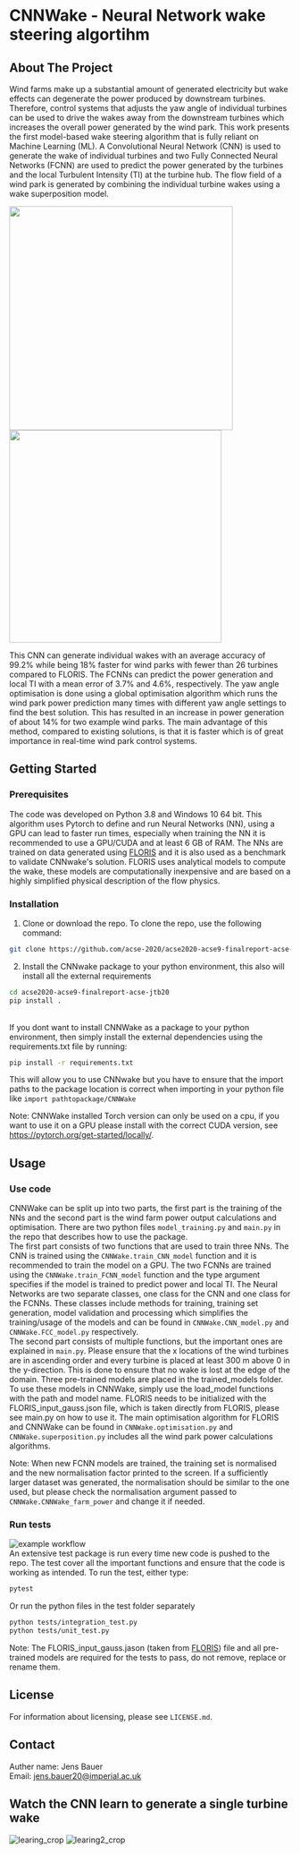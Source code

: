 # CNNWake - Neural Network wake steering algortihm
## About The Project
Wind farms make up a substantial amount of generated electricity but wake effects can degenerate the power produced by downstream turbines. 
Therefore, control systems that adjusts the yaw angle of individual turbines can be used to drive the wakes away from the downstream turbines which increases the overall power generated by the wind park.
This work presents the first model-based wake steering algorithm that is fully reliant on Machine Learning (ML). A Convolutional Neural Network (CNN) is used to generate the wake of
individual turbines and two Fully Connected Neural Networks (FCNN) are used to predict the power generated by the turbines and the local Turbulent Intensity (TI) at the turbine hub. 
The flow field of a wind park is generated by combining the individual turbine wakes using a wake superposition model.


<p float="center">
  <img src="https://user-images.githubusercontent.com/72440497/130426728-a1361110-db8e-46dc-8b69-292ad481acf6.png" width="400" />
  <img src="https://user-images.githubusercontent.com/72440497/130426740-2bf559e7-4dd3-41ab-b0cb-e57a684c172b.png" width="380" /> 
</p>

This CNN can generate individual wakes with an average accuracy of 99.2% while being 18% faster for wind parks with
fewer than 26 turbines compared to FLORIS. The FCNNs can predict the power generation and local TI with a mean
error of 3.7% and 4.6%, respectively. The yaw angle optimisation is done using a global optimisation algorithm which runs the 
wind park power prediction many times with different yaw angle settings to find the best solution. This has resulted in an increase in power generation of 
about 14% for two example wind parks. The main advantage of this method, compared to existing solutions, is that it is 
faster which is of great importance in real-time wind park control systems.




## Getting Started
### Prerequisites
The code was developed on Python 3.8 and Windows 10 64 bit. This algorithm uses Pytorch to define and run Neural Networks (NN), 
using a GPU can lead to faster run times, especially when training the NN it is recommended to use a GPU/CUDA and at least 6 GB of RAM.
The NNs are trained on data generated using [FLORIS](https://github.com/NREL/floris) and it is also used as a benchmark to validate CNNwake's solution. 
FLORIS uses analytical models to compute the wake, these models are computationally inexpensive and are based on a highly simplified physical description of the flow physics. 
### Installation
1. Clone or download the repo. To clone the repo, use the following command:
```sh
git clone https://github.com/acse-2020/acse2020-acse9-finalreport-acse-jtb20.git
```
2. Install the CNNwake package to your python environment, this also will install all the external requirements  
```sh
cd acse2020-acse9-finalreport-acse-jtb20
pip install .
```

\
If you dont want to install CNNWake as a package to your python environment, then simply install the external dependencies using the requirements.txt file
by running:
```sh
pip install -r requirements.txt
```
This will allow you to use CNNwake but you have to ensure that the import paths to the package location is correct when importing in your
python file like ```import pathtopackage/CNNWake```

Note: CNNWake installed Torch version can only be used on a cpu, if you want to use it on a GPU please install with the correct CUDA version, see https://pytorch.org/get-started/locally/.


## Usage
### Use code
CNNWake can be split up into two parts, the first part is the training of the NNs and the second part is the wind farm power output calculations and optimisation. There are two python files `model_training.py` and `main.py` in the repo that describes how to use the package. \
The first part consists of two functions that are used to train three NNs. The CNN is trained using the `CNNWake.train_CNN_model` function and it is recommended to train the model 
on a GPU. The two FCNNs are trained using the `CNNWake.train_FCNN_model` function and the type argument specifies if the model is trained to predict power and local TI. 
The Neural Networks are two separate classes, one class for the CNN and one class for the FCNNs. These classes include methods for training, training set generation, model validation and processing which simplifies the training/usage of the models and can be 
found in `CNNWake.CNN_model.py` and `CNNWake.FCC_model.py` respectively. \
The second part consists of multiple functions, but the important ones are explained in `main.py`. Please ensure that the x locations of the wind turbines are in ascending order and every turbine is placed at least 300 m above 0 in the y-direction. This is done to ensure that no wake is lost at the edge of the domain.
Three pre-trained models are placed in the trained_models folder. To use these models in CNNWake, simply use the load_model functions with the path and model name. FLORIS needs to be initialized with the FLORIS_input_gauss.json file, which is taken directly from FLORIS, please see main.py on how to use it. 
The main optimisation algorithm for FLORIS and CNNWake can be found in `CNNWake.optimisation.py` and `CNNWake.superposition.py` includes all the wind park power calculations algorithms.


Note: When new FCNN models are trained, the training set is normalised and the new normalisation factor printed to the screen.
If a sufficiently larger dataset was generated, the normalisation should be similar to the one used, but please check the normalisation argument passed
to `CNNWake.CNNWake_farm_power` and change it if needed. 

### Run tests
![example workflow](https://github.com/acse-2020/acse2020-acse9-finalreport-acse-jtb20/actions/workflows/python-app.yml/badge.svg)\
An extensive test package is run every time new code is pushed to the repo. The test cover all the important functions and ensure that
the code is working as intended. To run the test, either type:
```sh
pytest
```
Or run the python files in the test folder separately
```sh
python tests/integration_test.py
python tests/unit_test.py

```

Note: The FLORIS_input_gauss.jason (taken from [FLORIS](https://github.com/NREL/floris)) file and all pre-trained models are required for the tests to pass, do not remove, replace or rename them. 

## License
For information about licensing, please see `LICENSE.md`.

## Contact
Auther name: Jens Bauer\
Email: jens.bauer20@imperial.ac.uk


## Watch the CNN learn to generate a single turbine wake

![learing_crop](https://user-images.githubusercontent.com/72440497/130459114-8533861c-cac7-4a32-bce7-f9a0b32d8f9a.gif)
![learing2_crop](https://user-images.githubusercontent.com/72440497/130459319-563f51d2-0b58-4664-b352-132555067bff.gif)

